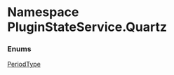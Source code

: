 #  Namespace PluginStateService.Quartz

### Enums

 [PeriodType](PluginStateService.Quartz.PeriodType.md)

